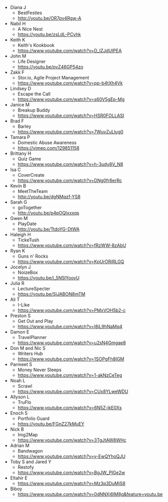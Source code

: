 - Diana J
  - BestFesties
  - http://youtu.be/OR7pv4Rgw-A
- Nabil H
  - A Nice Nest
  - https://youtu.be/zsLdL-PCvhk
- Keith K
  - Keith's Kookbook
  - https://www.youtube.com/watch?v=D_IZJdUIPEA
- John M
  - Life Designer
  - https://youtu.be/pvZ46GP54zo
- Zakk F
  - Stor.io, Agile Project Management
  - https://www.youtube.com/watch?v=pp-b4tXh4Vk
- Lindsey D
  - Escape the Call
  - https://www.youtube.com/watch?v=s60V5gEp-Mg
- Janice M
  - Breakup Buddy
  - https://www.youtube.com/watch?v=HSR0FOLLASI
- Brad F
  - Barley
  - https://www.youtube.com/watch?v=7WuvZuLlug0
- Tamara P
  - Domestic Abuse Awareness
  - https://vimeo.com/129851158
- Brittany H
  - Quiz Game
  - https://www.youtube.com/watch?v=h-3udy8V_N8
- Isa C
  - CoverCreate
  - https://www.youtube.com/watch?v=DNg0fr6erRc
- Kevin B
  - MeetTheTeam
  - http://youtu.be/dgNMqzf-YS8
- Sarah G
  - goTogether
  - http://youtu.be/p4pOQIxxxqs
- Gwen M
  - PlayDate
  - http://youtu.be/TtdoYG-DtWA
- Haleigh H
  - TickeTush
  - https://www.youtube.com/watch?v=fRzWW-8zAbU
- Ryan K
  - Guns n' Rocks
  - https://www.youtube.com/watch?v=KpUrORiRLGQ
- Jocelyn J
  - NoizeBox
  - https://youtu.be/i_5N5IYoovU
- Julia R
  - LectureSpecter
  - https://youtu.be/SjJABON8mTM
- Ali T
  - I-Like
  - https://www.youtube.com/watch?v=PMxVOH5b2-c
- Preston S
  - Get Out and Play
  - https://www.youtube.com/watch?v=l8iL9hNaMq4
- Damon E
  - TravelPlanner
  - https://www.youtube.com/watch?v=u2sN4Gmgae8
- Don M and Nic S
  - Writers Hub
  - https://www.youtube.com/watch?v=1SOPgFh8IGM
- Parmeet S
  - Money Never Sleeps
  - https://www.youtube.com/watch?v=1-akNzCeTeg
- Noah L
  - Scrawl
  - https://www.youtube.com/watch?v=CUx8YLweWDU
- Allyson L
  - TruFlo
  - https://www.youtube.com/watch?v=6N5Z-ikE0Xs
- Enoch S
  - Portfolio Guard
  - https://youtu.be/FGnZ27kMuEY
- Nick B
  - Img2Map
  - https://www.youtube.com/watch?v=3TgJtAW8WHc
- Adrian M
  - Bandwagon
  - https://www.youtube.com/watch?v=y-EwQYhoQJU
- Toby S and Jared Y
  - Restofy
  - https://www.youtube.com/watch?v=BgJW_PlGe2w
- Eltahir E
  - https://www.youtube.com/watch?v=Mz3p3DuMjS8
- Biboy
  - https://www.youtube.com/watch?v=0dNNXj6lM8g&feature=youtu.be
